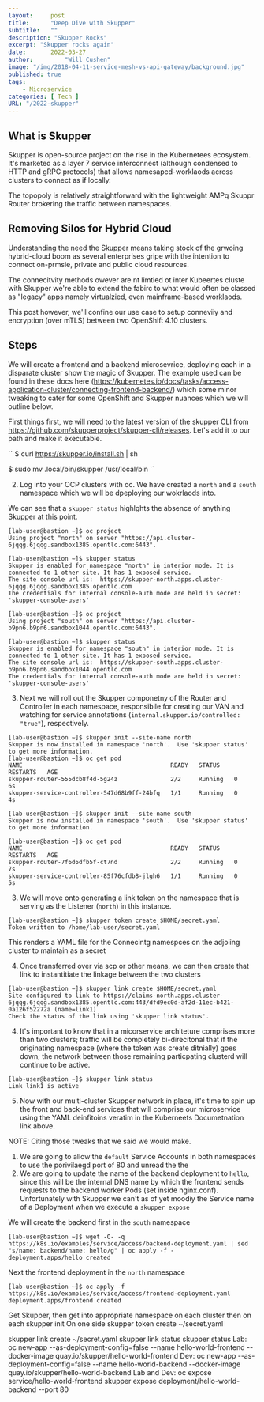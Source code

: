 ```yaml
---
layout:     post
title:      "Deep Dive with Skupper"
subtitle:   ""
description: "Skupper Rocks"
excerpt: "Skupper rocks again"
date:       2022-03-27
author:         "Will Cushen"
image: "/img/2018-04-11-service-mesh-vs-api-gateway/background.jpg"
published: true
tags:
    - Microservice
categories: [ Tech ]
URL: "/2022-skupper"
---
```


## What is Skupper

Skupper is open-source project on the rise in the Kubernetees ecosystem. It's marketed as a layer 7 service interconnect (although condensed to HTTP and gRPC protocols) that allows namesapcd-worklaods across clusters to connect as if locally.

The topopoly is relatively straightforward with the lightweight AMPq Skuppr Router brokering the traffic between namespaces. 


## Removing Silos for Hybrid Cloud

Understanding the need the Skupper means taking stock of the grwoing hybrid-cloud boom as several enterprises gripe with the intention to connect on-prmsie, private and public cloud resources. 

The connecitvity methods owever are nt limtied ot inter Kubeertes cluste with Skupper we're able to extend the fabirc to what would often be classed as "legacy" apps namely virtualzied, even mainframe-based worklaods. 

This post however, we'll confine our use case to setup conneviiy and encryption (over mTLS) between two OpenShift 4.10 clusters.

## Steps

We will create a frontend and a backend microsevrice, deploying each in a disparate cluster show the magic of Skupper. The example used can be found in these docs here (https://kubernetes.io/docs/tasks/access-application-cluster/connecting-frontend-backend/) which some minor tweaking to cater for some OpenShift and Skupper nuances which we will outline below. 

First things first, we will need to the latest version of the skupper CLI from https://github.com/skupperproject/skupper-cli/releases. Let's add it to our path and make it executable.

``
$ curl https://skupper.io/install.sh | sh

$ sudo mv .local/bin/skupper /usr/local/bin 
``

2. Log into your OCP clusters with oc. We have created a `north` and a `south` namespace which we will be dpeploying our wokrlaods into. 

We can see that a `skupper status` highlghts the absence of anything Skupper at this point.

```
[lab-user@bastion ~]$ oc project
Using project "north" on server "https://api.cluster-6jqqg.6jqqg.sandbox1385.opentlc.com:6443".

[lab-user@bastion ~]$ skupper status
Skupper is enabled for namespace "north" in interior mode. It is connected to 1 other site. It has 1 exposed service.
The site console url is:  https://skupper-north.apps.cluster-6jqqg.6jqqg.sandbox1385.opentlc.com
The credentials for internal console-auth mode are held in secret: 'skupper-console-users'
``` 

```
[lab-user@bastion ~]$ oc project
Using project "south" on server "https://api.cluster-b9pn6.b9pn6.sandbox1044.opentlc.com:6443".

[lab-user@bastion ~]$ skupper status
Skupper is enabled for namespace "south" in interior mode. It is connected to 1 other site. It has 1 exposed service.
The site console url is:  https://skupper-south.apps.cluster-b9pn6.b9pn6.sandbox1044.opentlc.com
The credentials for internal console-auth mode are held in secret: 'skupper-console-users'
```

3. Next we will roll out the Skupper componetny of the Router and Controller in each namespace, responsibile for creating our VAN and watching for service annotations (`internal.skupper.io/controlled: "true"`), respectively.  

```
[lab-user@bastion ~]$ skupper init --site-name north
Skupper is now installed in namespace 'north'.  Use 'skupper status' to get more information.
[lab-user@bastion ~]$ oc get pod
NAME                                          READY   STATUS    RESTARTS   AGE
skupper-router-555dcb8f4d-5g24z               2/2     Running   0          6s
skupper-service-controller-547d68b9ff-24bfq   1/1     Running   0          4s

[lab-user@bastion ~]$ skupper init --site-name south
Skupper is now installed in namespace 'south'.  Use 'skupper status' to get more information.

[lab-user@bastion ~]$ oc get pod
NAME                                          READY   STATUS    RESTARTS   AGE
skupper-router-7f6d6dfb5f-ct7nd               2/2     Running   0          7s
skupper-service-controller-85f76cfdb8-jlgh6   1/1     Running   0          5s
```

3. We will move onto generating a link token on the namespace that is serving as the Listener (`north`) in this instance.

```
[lab-user@bastion ~]$ skupper token create $HOME/secret.yaml
Token written to /home/lab-user/secret.yaml 
```

This renders a YAML file for the Connecintg namespces on the adjoiing cluster to maintain as a secret

4. Once transferred over via scp or other means, we can then create that link to instantitiate the linkage between the two clusters

```
[lab-user@bastion ~]$ skupper link create $HOME/secret.yaml
Site configured to link to https://claims-north.apps.cluster-6jqqg.6jqqg.sandbox1385.opentlc.com:443/dfd9ec0d-af2d-11ec-b421-0a126f52272a (name=link1)
Check the status of the link using 'skupper link status'.
```

4. It's important to know that in a micorservice architeture comprises more than two clusters; traffic will be completely bi-direcitonal that if the originating namespace (where the token was create ditnially) goes down; the network between those remaining particpating clusterd will continue to be active.  

```
[lab-user@bastion ~]$ skupper link status
Link link1 is active
```

5. Now with our multi-cluster Skupper network in place, it's time to spin up the front and back-end services that will comprise our microservice using the YAML deinfitoins veratim in the Kuberneets Documetnation link above. 

NOTE: Citing those tweaks that we said we would make. 
1. We are going to allow the `default` Service Accounts in both namespaces to use the porivilaegd port of 80  and unread the the 
2. We are going to update the name of the backend deployment to `hello`, since this will be the internal DNS name by which the frontend sends requests to the backend worker Pods (set inside nginx.conf). Unfortunately with Skupper we can't as of yet moodiy the Service name of a Deployment when we execute a `skupper expose`

We will create the backend first in the `south` namespace

```
[lab-user@bastion ~]$ wget -O- -q https://k8s.io/examples/service/access/backend-deployment.yaml | sed  "s/name: backend/name: hello/g" | oc apply -f -
deployment.apps/hello created
```

Next the frontend deployment in the `north` namespace

```
[lab-user@bastion ~]$ oc apply -f https://k8s.io/examples/service/access/frontend-deployment.yaml
deployment.apps/frontend created
```



Get Skupper, then
get into appropriate namespace on each cluster
then on each
skupper init
On one side
skupper token create ~/secret.yaml

skupper link create ~/secret.yaml
skupper link status
skupper status
Lab:
oc new-app --as-deployment-config=false --name hello-world-frontend --docker-image quay.io/skupper/hello-world-frontend
Dev:
oc new-app --as-deployment-config=false --name hello-world-backend --docker-image quay.io/skupper/hello-world-backend
Lab and Dev:
oc expose service/hello-world-frontend
skupper expose deployment/hello-world-backend --port 80
